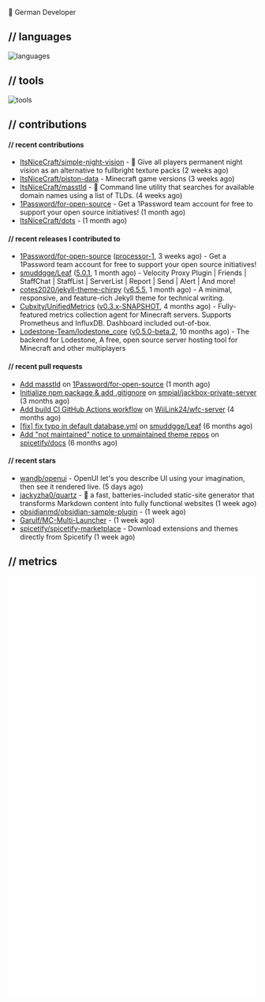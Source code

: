 👋 German Developer

## // languages
![languages](https://skillicons.dev/icons?i=py,go,bash)

## // tools

![tools](https://skillicons.dev/icons?i=androidstudio,arch,aws,azure,cloudflare,discord,docker,figma,fediverse,gcp,git,github,githubactions,gitlab,grafana,idea,jenkins,linux,mastodon,mongodb,nodejs,prometheus,raspberrypi,selenium,svg,twitter,workers,vercel,visualstudio,vscode)

## // contributions

#### // recent contributions

- [ItsNiceCraft/simple-night-vision](https://github.com/ItsNiceCraft/simple-night-vision) - 🔦 Give all players permanent night vision as an alternative to fullbright texture packs (2 weeks ago)
- [ItsNiceCraft/piston-data](https://github.com/ItsNiceCraft/piston-data) - Minecraft game versions (3 weeks ago)
- [ItsNiceCraft/masstld](https://github.com/ItsNiceCraft/masstld) - 🧭 Command line utility that searches for available domain names using a list of TLDs. (4 weeks ago)
- [1Password/for-open-source](https://github.com/1Password/for-open-source) - Get a 1Password team account for free to support your open source initiatives! (1 month ago)
- [ItsNiceCraft/dots](https://github.com/ItsNiceCraft/dots) -  (1 month ago)

#### // recent releases I contributed to

- [1Password/for-open-source](https://github.com/1Password/for-open-source) ([processor-1](https://github.com/1Password/for-open-source/releases/tag/processor-1), 3 weeks ago) - Get a 1Password team account for free to support your open source initiatives!
- [smuddgge/Leaf](https://github.com/smuddgge/Leaf) ([5.0.1](https://github.com/smuddgge/Leaf/releases/tag/5.0.1), 1 month ago) - Velocity Proxy Plugin | Friends | StaffChat | StaffList | ServerList | Report | Send | Alert | And more!
- [cotes2020/jekyll-theme-chirpy](https://github.com/cotes2020/jekyll-theme-chirpy) ([v6.5.5](https://github.com/cotes2020/jekyll-theme-chirpy/releases/tag/v6.5.5), 1 month ago) - A minimal, responsive, and feature-rich Jekyll theme for technical writing.
- [Cubxity/UnifiedMetrics](https://github.com/Cubxity/UnifiedMetrics) ([v0.3.x-SNAPSHOT](https://github.com/Cubxity/UnifiedMetrics/releases/tag/v0.3.x-SNAPSHOT), 4 months ago) - Fully-featured metrics collection agent for Minecraft servers. Supports Prometheus and InfluxDB. Dashboard included out-of-box.
- [Lodestone-Team/lodestone_core](https://github.com/Lodestone-Team/lodestone_core) ([v0.5.0-beta.2](https://github.com/Lodestone-Team/lodestone_core/releases/tag/v0.5.0-beta.2), 10 months ago) - The backend for Lodestone, A free, open source server hosting tool for Minecraft and other multiplayers

#### // recent pull requests

- [Add masstld](https://github.com/1Password/for-open-source/pull/930) on [1Password/for-open-source](https://github.com/1Password/for-open-source) (1 month ago)
- [Initialize npm package &amp; add .gitignore](https://github.com/smpial/jackbox-private-server/pull/1) on [smpial/jackbox-private-server](https://github.com/smpial/jackbox-private-server) (3 months ago)
- [Add build CI GitHub Actions workflow](https://github.com/WiiLink24/wfc-server/pull/38) on [WiiLink24/wfc-server](https://github.com/WiiLink24/wfc-server) (4 months ago)
- [[fix] fix typo in default database.yml](https://github.com/smuddgge/Leaf/pull/77) on [smuddgge/Leaf](https://github.com/smuddgge/Leaf) (6 months ago)
- [Add &#34;not maintained&#34; notice to unmaintained theme repos](https://github.com/spicetify/docs/pull/110) on [spicetify/docs](https://github.com/spicetify/docs) (6 months ago)

#### // recent stars

- [wandb/openui](https://github.com/wandb/openui) - OpenUI let&#39;s you describe UI using your imagination, then see it rendered live. (5 days ago)
- [jackyzha0/quartz](https://github.com/jackyzha0/quartz) - 🌱 a fast, batteries-included static-site generator that transforms Markdown content into fully functional websites (1 week ago)
- [obsidianmd/obsidian-sample-plugin](https://github.com/obsidianmd/obsidian-sample-plugin) -  (1 week ago)
- [Garulf/MC-Multi-Launcher](https://github.com/Garulf/MC-Multi-Launcher) -  (1 week ago)
- [spicetify/spicetify-marketplace](https://github.com/spicetify/spicetify-marketplace) - Download extensions and themes directly from Spicetify (1 week ago)

## // metrics

![metrics](/github-metrics.svg)